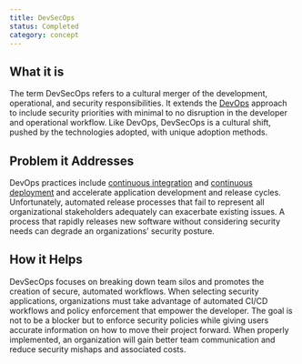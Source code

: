 ```yaml
---
title: DevSecOps 
status: Completed
category: concept
---
```


## What it is
The term DevSecOps refers to a cultural merger of the development, operational, and security responsibilities. It extends the [DevOps](https://github.com/cncf/glossary/blob/main/definitions/devops.md) approach to include security priorities with minimal to no disruption in the developer and operational workflow. Like DevOps, DevSecOps is a cultural shift, pushed by the technologies adopted, with unique adoption methods.

## Problem it Addresses
DevOps practices include [continuous integration](https://github.com/cncf/glossary/blob/main/definitions/continuous_integration.md) and [continuous deployment](https://github.com/cncf/glossary/blob/main/definitions/continuous_delivery.md) and accelerate application development and release cycles. Unfortunately, automated release processes that fail to represent all organizational stakeholders adequately can exacerbate existing issues. A process that rapidly releases new software without considering security needs can degrade an organizations’ security posture.

## How it Helps
DevSecOps focuses on breaking down team silos and promotes the creation of secure, automated workflows. When selecting security applications, organizations must take advantage of automated CI/CD workflows and policy enforcement that empower the developer. The goal is not to be a blocker but to enforce security policies while giving users accurate information on how to move their project forward. When properly implemented, an organization will gain better team communication and reduce security mishaps and associated costs.


